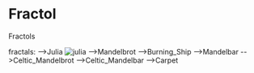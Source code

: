 # Fractol
Fractols

fractals:
  -->Julia
  ![julia](https://raw.githubusercontent.com/Lilili21/Fractol/master/img/julia.gif)
  -->Mandelbrot
  -->Burning_Ship
  -->Mandelbar
  -->Celtic_Mandelbrot
  -->Celtic_Mandelbar
  -->Carpet
